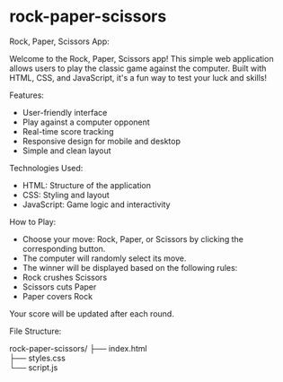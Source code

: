 # rock-paper-scissors

Rock, Paper, Scissors App:

Welcome to the Rock, Paper, Scissors app! This simple web application allows users to play the classic game against the computer. 
Built with HTML, CSS, and JavaScript, it's a fun way to test your luck and skills!

Features:

- User-friendly interface
- Play against a computer opponent
- Real-time score tracking
- Responsive design for mobile and desktop
- Simple and clean layout

Technologies Used:

- HTML: Structure of the application
- CSS: Styling and layout
- JavaScript: Game logic and interactivity


How to Play:
- Choose your move: Rock, Paper, or Scissors by clicking the corresponding button.
- The computer will randomly select its move.
- The winner will be displayed based on the following rules:
- Rock crushes Scissors
- Scissors cuts Paper
- Paper covers Rock

Your score will be updated after each round.


File Structure:

rock-paper-scissors/
├── index.html      
├── styles.css        
└── script.js         
